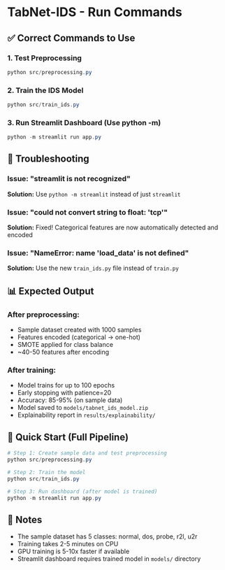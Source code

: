 # TabNet-IDS - Run Commands

## ✅ Correct Commands to Use

### 1. Test Preprocessing
```powershell
python src/preprocessing.py
```

### 2. Train the IDS Model
```powershell
python src/train_ids.py
```

### 3. Run Streamlit Dashboard (Use python -m)
```powershell
python -m streamlit run app.py
```

## 🔧 Troubleshooting

### Issue: "streamlit is not recognized"
**Solution:** Use `python -m streamlit` instead of just `streamlit`

### Issue: "could not convert string to float: 'tcp'"
**Solution:** Fixed! Categorical features are now automatically detected and encoded

### Issue: "NameError: name 'load_data' is not defined"
**Solution:** Use the new `train_ids.py` file instead of `train.py`

## 📊 Expected Output

### After preprocessing:
- Sample dataset created with 1000 samples
- Features encoded (categorical → one-hot)
- SMOTE applied for class balance
- ~40-50 features after encoding

### After training:
- Model trains for up to 100 epochs
- Early stopping with patience=20
- Accuracy: 85-95% (on sample data)
- Model saved to `models/tabnet_ids_model.zip`
- Explainability report in `results/explainability/`

## 🚀 Quick Start (Full Pipeline)

```powershell
# Step 1: Create sample data and test preprocessing
python src/preprocessing.py

# Step 2: Train the model
python src/train_ids.py

# Step 3: Run dashboard (after model is trained)
python -m streamlit run app.py
```

## 📝 Notes

- The sample dataset has 5 classes: normal, dos, probe, r2l, u2r
- Training takes 2-5 minutes on CPU
- GPU training is 5-10x faster if available
- Streamlit dashboard requires trained model in `models/` directory
